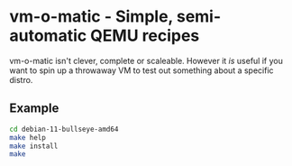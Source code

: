 vm-o-matic - Simple, semi-automatic QEMU recipes
================================================

vm-o-matic isn't clever, complete or scaleable. However it *is*
useful if you want to spin up a throwaway VM to test out something
about a specific distro.

Example
-------

```sh
cd debian-11-bullseye-amd64
make help
make install
make
```
